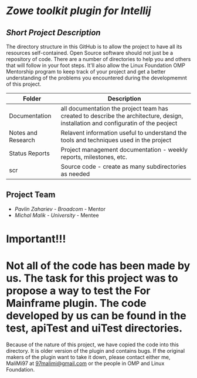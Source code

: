 # *Zowe toolkit plugin for Intellij*
## *Short Project Description*
The directory structure in this GitHub is to allow the project to have all its resources self-contained.
Open Source software should not just be a repository of code.  There are a number of directories to help you and others that will 
follow in your foot steps.  It'll also allow the Linux Foundation OMP Mentorship program to keep track of your project and get
a better understanding of the problems you encountered during the developmemnt of this project.

| Folder | Description |
|---|---|
| Documentation |  all documentation the project team has created to describe the architecture, design, installation and configuratin of the peoject |
| Notes and Research | Relavent information useful to understand the tools and techniques used in the project |
| Status Reports | Project management documentation - weekly reports, milestones, etc. |
| scr | Source code - create as many subdirectories as needed |

## Project Team
- *Pavlin Zahariev*  - *Broadcom* - Mentor
- *Michal Malik* - *University* - Mentee

# Important!!! 
# Not all of the code has been made by us. The task for this project was to propose a way to test the For Mainframe plugin. The code developed by us can be found in the test, apiTest and uiTest directories.

Because of the nature of this project, we have copied the code into this directory. It is older version of the plugin and contains bugs. If the original makers of the plugin want to take it down, please contact either me, MaliMi97 at 97malimi@gmail.com or the people in OMP and Linux Foundation.
